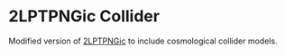 # **2LPTPNGic Collider**

Modified version of [2LPTPNGic](https://github.com/dsjamieson/2LPTPNG) to include cosmological collider models.
